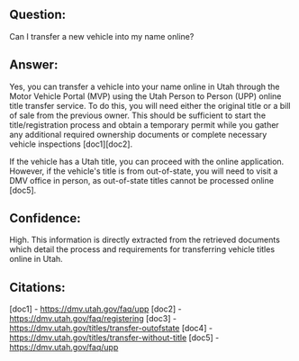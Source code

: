 ## Question:
Can I transfer a new vehicle into my name online?

## Answer:
Yes, you can transfer a vehicle into your name online in Utah through the Motor Vehicle Portal (MVP) using the Utah Person to Person (UPP) online title transfer service. To do this, you will need either the original title or a bill of sale from the previous owner. This should be sufficient to start the title/registration process and obtain a temporary permit while you gather any additional required ownership documents or complete necessary vehicle inspections [doc1][doc2].

If the vehicle has a Utah title, you can proceed with the online application. However, if the vehicle's title is from out-of-state, you will need to visit a DMV office in person, as out-of-state titles cannot be processed online [doc5].

## Confidence:
High. This information is directly extracted from the retrieved documents which detail the process and requirements for transferring vehicle titles online in Utah.

## Citations:
[doc1] - https://dmv.utah.gov/faq/upp
[doc2] - https://dmv.utah.gov/faq/registering
[doc3] - https://dmv.utah.gov/titles/transfer-outofstate
[doc4] - https://dmv.utah.gov/titles/transfer-without-title
[doc5] - https://dmv.utah.gov/faq/upp
